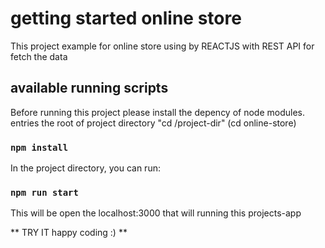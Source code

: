 # getting started online store
This project example for online store using by REACTJS with REST API for fetch the data
## available running scripts
Before running this project please install the depency of node modules. entries the root of project directory "cd /project-dir" (cd online-store)

### `npm install`
In the project directory, you can run:
### `npm run start`

This will be open the localhost:3000 that will running this projects-app

** TRY IT happy coding :) **